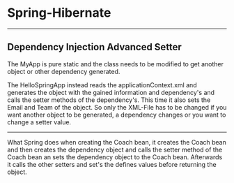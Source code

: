 # Spring-Hibernate

---

## Dependency Injection Advanced Setter

The MyApp is pure static and the class needs to be modified to get another object or other dependency generated.

The HelloSpringApp instead reads the applicationContext.xml and generates the object with the gained information and dependency's and calls the setter methods of the dependency's. This time it also sets the Email and Team of the object. So only the XML-File has to be changed if you want another object to be generated, a dependency changes or you want to change a setter value.

---

What Spring does when creating the Coach bean, it creates the Coach bean and then creates the dependency object and calls the setter method of the Coach bean an sets the dependency object to the Coach bean. Afterwards it calls the other setters and set's the defines values before returning the object.
